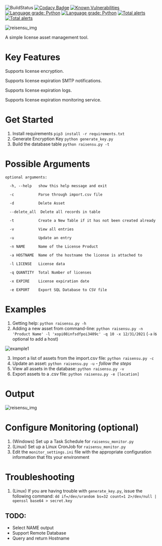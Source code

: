 ![BuildStatus](https://img.shields.io/badge/build-success-brightgreen)  [![Codacy Badge](https://api.codacy.com/project/badge/Grade/d01dd77641f1470ba362255f9c7d7a58)](https://app.codacy.com/manual/cjh30/Raisensu?utm_source=github.com&utm_medium=referral&utm_content=schnipdip/Raisensu&utm_campaign=Badge_Grade_Dashboard) [![Known Vulnerabilities](https://snyk.io/test/github/schnipdip/Raisensu/badge.svg)](https://snyk.io/test/github/schnipdip/Raisensu) [![Language grade: Python](https://img.shields.io/lgtm/grade/python/g/schnipdip/Raisensu.svg?logo=lgtm&logoWidth=18)](https://lgtm.com/projects/g/schnipdip/Raisensu/context:python)
[![Language grade: Python](https://img.shields.io/lgtm/grade/python/g/schnipdip/Raisensu.svg?logo=lgtm&logoWidth=18)](https://lgtm.com/projects/g/schnipdip/Raisensu/context:python) [![Total alerts](https://img.shields.io/lgtm/alerts/g/schnipdip/Raisensu.svg?logo=lgtm&logoWidth=18)](https://lgtm.com/projects/g/schnipdip/Raisensu/alerts/)
[![Total alerts](https://img.shields.io/lgtm/alerts/g/schnipdip/Raisensu.svg?logo=lgtm&logoWidth=18)](https://lgtm.com/projects/g/schnipdip/Raisensu/alerts/)

![reisensu_img](https://funkyimg.com/i/373GZ.png)

A simple license asset management tool.

# Key Features

Supports license encryption.

Supports license expiration SMTP notifications.

Supports license expiration logs.

Supports license expiration monitoring service.


# Get Started

1. Install requirements `pip3 install -r requirements.txt`
1. Generate Encryption Key `python generate_key.py`
1. Build the database table `python raisensu.py -t`

# Possible Arguments
```
optional arguments:

  -h, --help   show this help message and exit
  
  -c           Parse through import.csv file
  
  -d           Delete Asset
  
  --delete_all  Delete all records in table
  
  -t           Create a New Table if it has not been created already
  
  -v           View all entries
  
  -u           Update an entry
  
  -n NAME      Name of the License Product
  
  -a HOSTNAME  Name of the hostname the license is attached to
  
  -l LICENSE   License data
  
  -q QUANTITY  Total Number of licenses
  
  -x EXPIRE    License expiration date
  
  -e EXPORT    Export SQL Database to CSV file
```
# Examples

1. Getting help: `python raisensu.py -h`
2. Adding a new asset from command-line: `python raisensu.py -n 'Product Name' -l 'xopi08infsdfpoi3409c' -q 10 -x 12/31/2021` (`-a` is optional to add a host)

![example1](https://funkyimg.com/i/373Jh.png)

3. Import a list of assets from the import.csv file: `python raisensu.py -c`
4. Update an asset: `python raisensu.py -u` - _follow the steps_
5. View all assets in the database: `python raisensu.py -v`
6. Export assets to a .csv file: `python raisensu.py -e [location]`

# Output
![reisensu_img](https://funkyimg.com/i/373JH.png)

# Configure Monitoring (optional)

1. (Windows) Set up a Task Schedule for `raisensu_monitor.py`
2. (Linux) Set up a Linux CronJob for `raisensu_monitor.py`
3. Edit the `monitor_settings.ini` file with the appropriate configuration information that fits your environment

# Troubleshooting

1. (Linux) If you are having trouble with `generate_key.py`, issue the following command: `dd if=/dev/urandom bs=32 count=1 2>/dev/null | openssl base64 > secret.key`

## TODO:

- Select NAME output
- Support Remote Database
- Query and return Hostname
